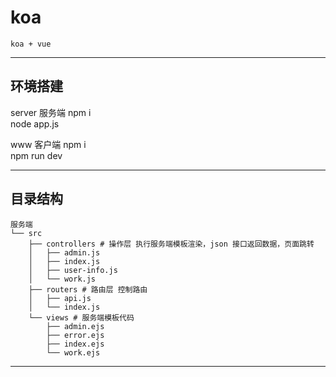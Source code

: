 # koa

    koa + vue

---

## 环境搭建

 server 服务端
    npm i  
    node app.js

 www     客户端
    npm i  
    npm run dev

---

## 目录结构

    服务端
    └── src
        ├── controllers # 操作层 执行服务端模板渲染，json 接口返回数据，页面跳转
        │   ├── admin.js
        │   ├── index.js
        │   ├── user-info.js
        │   └── work.js
        ├── routers # 路由层 控制路由
        │   ├── api.js
        │   └── index.js
        └── views # 服务端模板代码
            ├── admin.ejs
            ├── error.ejs
            ├── index.ejs
            └── work.ejs
---
